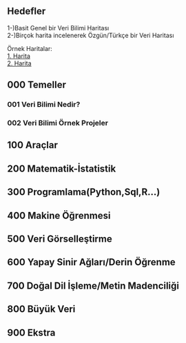 ## Hedefler

1-)Basit Genel bir Veri Bilimi Haritası <br>
2-)Birçok harita incelenerek Özgün/Türkçe bir Veri Haritası



Örnek Haritalar:<br>
[1. Harita](https://github.com/AMAI-GmbH/AI-Expert-Roadmap)<br>
[2. Harita](http://nirvacana.com/thoughts/2013/07/08/becoming-a-data-scientist/)<br>



## 000  Temeller <br>
### 001 Veri Bilimi Nedir? <br>
### 002 Veri Bilimi Örnek Projeler
## 100  Araçlar <br>
## 200  Matematik-İstatistik <br>
## 300  Programlama(Python,Sql,R...) <br>
## 400  Makine Öğrenmesi <br>
## 500  Veri Görselleştirme <br>
## 600  Yapay Sinir Ağları/Derin Öğrenme <br>
## 700  Doğal Dil İşleme/Metin Madenciliği <br>
## 800  Büyük Veri <br>
## 900  Ekstra <br>

